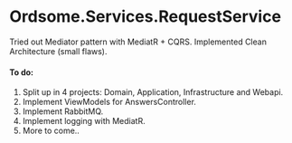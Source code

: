 # Ordsome.Services.RequestService

Tried out Mediator pattern with MediatR + CQRS. Implemented Clean Architecture (small flaws).

#### To do: 
1. Split up in 4 projects: Domain, Application, Infrastructure and Webapi.
2. Implement ViewModels for AnswersController.
3. Implement RabbitMQ.
4. Implement logging with MediatR.
5. More to come..
